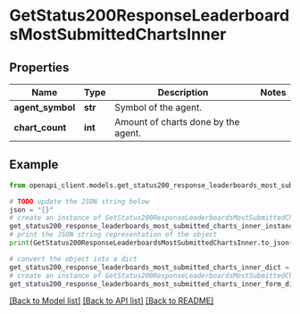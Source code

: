 # GetStatus200ResponseLeaderboardsMostSubmittedChartsInner


## Properties

Name | Type | Description | Notes
------------ | ------------- | ------------- | -------------
**agent_symbol** | **str** | Symbol of the agent. | 
**chart_count** | **int** | Amount of charts done by the agent. | 

## Example

```python
from openapi_client.models.get_status200_response_leaderboards_most_submitted_charts_inner import GetStatus200ResponseLeaderboardsMostSubmittedChartsInner

# TODO update the JSON string below
json = "{}"
# create an instance of GetStatus200ResponseLeaderboardsMostSubmittedChartsInner from a JSON string
get_status200_response_leaderboards_most_submitted_charts_inner_instance = GetStatus200ResponseLeaderboardsMostSubmittedChartsInner.from_json(json)
# print the JSON string representation of the object
print(GetStatus200ResponseLeaderboardsMostSubmittedChartsInner.to_json())

# convert the object into a dict
get_status200_response_leaderboards_most_submitted_charts_inner_dict = get_status200_response_leaderboards_most_submitted_charts_inner_instance.to_dict()
# create an instance of GetStatus200ResponseLeaderboardsMostSubmittedChartsInner from a dict
get_status200_response_leaderboards_most_submitted_charts_inner_form_dict = get_status200_response_leaderboards_most_submitted_charts_inner.from_dict(get_status200_response_leaderboards_most_submitted_charts_inner_dict)
```
[[Back to Model list]](../README.md#documentation-for-models) [[Back to API list]](../README.md#documentation-for-api-endpoints) [[Back to README]](../README.md)


